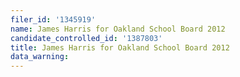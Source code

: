```yaml
---
filer_id: '1345919'
name: James Harris for Oakland School Board 2012
candidate_controlled_id: '1387803'
title: James Harris for Oakland School Board 2012
data_warning: 
---
```

